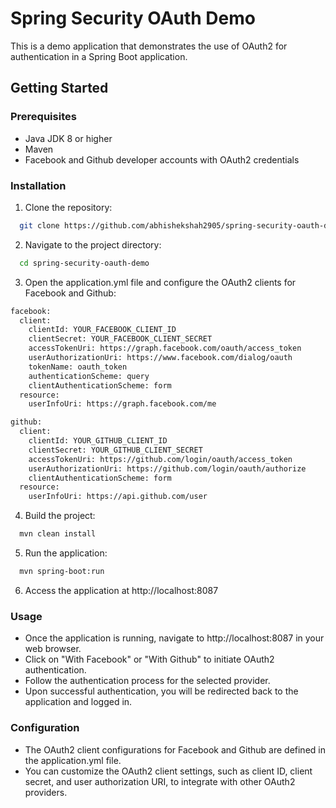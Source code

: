 # Spring Security OAuth Demo

This is a demo application that demonstrates the use of OAuth2 for authentication in a Spring Boot application.

## Getting Started

### Prerequisites
- Java JDK 8 or higher
- Maven
- Facebook and Github developer accounts with OAuth2 credentials

### Installation
1. Clone the repository:
```bash
  git clone https://github.com/abhishekshah2905/spring-security-oauth-demo.git
```
2. Navigate to the project directory:
```bash
  cd spring-security-oauth-demo
```
3. Open the application.yml file and configure the OAuth2 clients for Facebook and Github:
```bash
facebook:
  client:
    clientId: YOUR_FACEBOOK_CLIENT_ID
    clientSecret: YOUR_FACEBOOK_CLIENT_SECRET
    accessTokenUri: https://graph.facebook.com/oauth/access_token
    userAuthorizationUri: https://www.facebook.com/dialog/oauth
    tokenName: oauth_token
    authenticationScheme: query
    clientAuthenticationScheme: form
  resource:
    userInfoUri: https://graph.facebook.com/me

github:
  client:
    clientId: YOUR_GITHUB_CLIENT_ID
    clientSecret: YOUR_GITHUB_CLIENT_SECRET
    accessTokenUri: https://github.com/login/oauth/access_token
    userAuthorizationUri: https://github.com/login/oauth/authorize
    clientAuthenticationScheme: form
  resource:
    userInfoUri: https://api.github.com/user

```

4. Build the project:
```bash
  mvn clean install
```
5. Run the application:
```bash
  mvn spring-boot:run
```
6. Access the application at http://localhost:8087

### Usage
- Once the application is running, navigate to http://localhost:8087 in your web browser.
- Click on "With Facebook" or "With Github" to initiate OAuth2 authentication.
- Follow the authentication process for the selected provider.
- Upon successful authentication, you will be redirected back to the application and logged in.

### Configuration
- The OAuth2 client configurations for Facebook and Github are defined in the application.yml file.
- You can customize the OAuth2 client settings, such as client ID, client secret, and user authorization URI, to integrate with other OAuth2 providers.